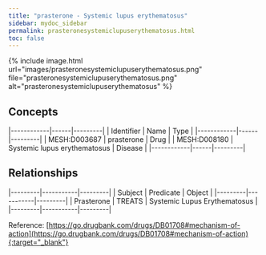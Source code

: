 ```yaml
---
title: "prasterone - Systemic lupus erythematosus"
sidebar: mydoc_sidebar
permalink: prasteronesystemiclupuserythematosus.html
toc: false 
---
```


{% include image.html url="images/prasteronesystemiclupuserythematosus.png" file="prasteronesystemiclupuserythematosus.png" alt="prasteronesystemiclupuserythematosus" %}

## Concepts

|------------|------|---------|
| Identifier | Name | Type    |
|------------|------|---------|
| MESH:D003687 | prasterone | Drug |
| MESH:D008180 | Systemic lupus erythematosus | Disease |
|------------|------|---------|

## Relationships

|---------|-----------|---------|
| Subject | Predicate | Object  |
|---------|-----------|---------|
| Prasterone | TREATS | Systemic Lupus Erythematosus |
|---------|-----------|---------|

Reference: [https://go.drugbank.com/drugs/DB01708#mechanism-of-action](https://go.drugbank.com/drugs/DB01708#mechanism-of-action){:target="_blank"}